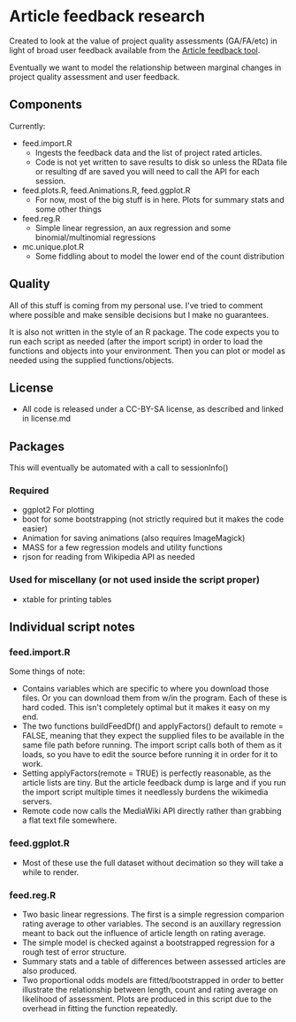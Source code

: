 # Article feedback research 

Created to look at the value of project quality assessments (GA/FA/etc) in light of broad user feedback available from the [Article feedback tool](http://en.wikipedia.org/wiki/Wikipedia:Article_Feedback_Tool).

Eventually we want to model the relationship between marginal changes in project quality assessment and user feedback.

## Components

Currently:

 - feed.import.R 
 	- Ingests the feedback data and the list of project rated articles. 
 	- Code is not yet written to save results to disk so unless the RData file or resulting df are saved you will need to call the API for each session.
 - feed.plots.R, feed.Animations.R, feed.ggplot.R
 	- For now, most of the big stuff is in here. Plots for summary stats and some other things
 - feed.reg.R 
 	- Simple linear regression, an aux regression and some binomial/multinomial regressions
 - mc.unique.plot.R
 	- Some fiddling about to model the lower end of the count distribution

## Quality

All of this stuff is coming from my personal use. I've tried to comment where possible and make sensible decisions but I make no guarantees.

It is also not written in the style of an R package. The code expects you to run each script as needed (after the import script) in order to load the functions and objects into your environment. Then you can plot or model as needed using the supplied functions/objects.

## License

- All code is released under a CC-BY-SA license, as described and linked in license.md

## Packages

This will eventually be automated with a call to sessionInfo()

### Required

- ggplot2 For plotting
- boot for some bootstrapping (not strictly required but it makes the code easier)
- Animation for saving animations (also requires ImageMagick)
- MASS for a few regression models and utility functions
- rjson for reading from Wikipedia API as needed

### Used for miscellany (or not used inside the script proper)

- xtable for printing tables

## Individual script notes

### feed.import.R

Some things of note:

- Contains variables which are specific to where you download those files. Or you can download them from w/in the program. Each of these is hard coded. This isn't completely optimal but it makes it easy on my end. 
- The two functions buildFeedDf() and applyFactors() default to remote = FALSE, meaning that they expect the supplied files to be available in the same file path before running. The import script calls both of them as it loads, so you have to edit the source before running it in order for it to work. 
- Setting applyFactors(remote = TRUE) is perfectly reasonable, as the article lists are tiny. But the article feedback dump is large and if you run the import script multiple times it needlessly burdens the wikimedia servers.
- Remote code now calls the MediaWiki API directly rather than grabbing a flat text file somewhere. 

### feed.ggplot.R
	
- Most of these use the full dataset without decimation so they will take a while to render. 

### feed.reg.R

- Two basic linear regressions. The first is a simple regression comparion rating average to other variables. The second is an auxillary regression meant to back out the influence of article length on rating average.
- The simple model is checked against a bootstrapped regression for a rough test of error structure.
- Summary stats and a table of differences between assessed articles are also produced.
- Two proportional odds models are fitted/bootstrapped in order to better illustrate the relationship between length, count and rating average on likelihood of assessment. Plots are produced in this script due to the overhead in fitting the function repeatedly.